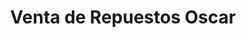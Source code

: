 ---
title: "Venta de Repuestos Oscar"
url: /quezaltepeque/venta-de-repuestos-oscar/
shop: Autoteile
---